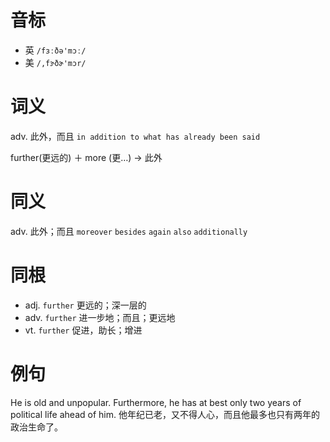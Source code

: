 # 音标

- 英 `/fɜːðə'mɔː/`
- 美 `/,fɝðɚ'mɔr/`

# 词义

adv. 此外，而且
`in addition to what has already been said`



further(更远的) ＋ more (更…) → 此外

# 同义

adv. 此外；而且
`moreover` `besides` `again` `also` `additionally`

# 同根

- adj. `further` 更远的；深一层的
- adv. `further` 进一步地；而且；更远地
- vt. `further` 促进，助长；增进

# 例句

He is old and unpopular. Furthermore, he has at best only two years of political life ahead of him.
他年纪已老，又不得人心，而且他最多也只有两年的政治生命了。


